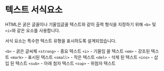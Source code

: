 # 텍스트 서식요소
HTML은 굵은 글꼴이나 기울임글꼴 텍스트와 같이 출력 형식을 지정하기 위해 `<b>` 및 `<i>`와 같은 요소를 사용합니다.

서식 요소는 특수한 텍스트 유형을 표시하도록 설계되었습니다.

`<b>` - 굵은 글씨체
`<strong>` - 중요 텍스트
`<i>` - 기울임 꼴 텍스트
`<em>` - 강조된 텍스트
`<mark>` - 표시된 텍스트
`<small>` - 작은 텍스트
`<del>` - 삭제 된 텍스트
`<ins>` - 삽입 된 텍스트
`<sub>` - 아래 첨자 텍스트
`<sup>` - 위첨자 텍스트

